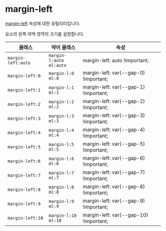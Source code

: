 # margin-left

[margin-left](https://developer.mozilla.org/en-US/docs/Web/CSS/margin-left) 속성에 대한 유틸리티입니다.

요소의 왼쪽 여백 영역의 크기를 설정합니다.

<table>
  <thead>
    <tr>
      <th scope="col">클래스</th>
      <th scope="col">약어 클래스</th>
      <th scope="col">속성</th>
    </tr>
  </thead>
  <tbody>
  <tr>
  <td><code>margin-left:auto</code></td>
  <td><code>margin-l:auto</code><br><code>ml:auto</code></td>
  <td><span class="code">margin-left: auto !important;</span></td>
</tr>
<tr>
  <td><code>margin-left:0</code></td>
  <td><code>margin-l:0</code><br><code>ml:0</code></td>
  <td><span class="code">margin-left: var(--gap-0) !important;</span></td>
</tr>
<tr>
  <td><code>margin-left:1</code></td>
  <td><code>margin-l:1</code><br><code>ml:1</code></td>
  <td><span class="code">margin-left: var(--gap-1) !important;</span></td>
</tr>
<tr>
  <td><code>margin-left:2</code></td>
  <td><code>margin-l:2</code><br><code>ml:2</code></td>
  <td><span class="code">margin-left: var(--gap-2) !important;</span></td>
</tr>
<tr>
  <td><code>margin-left:3</code></td>
  <td><code>margin-l:3</code><br><code>ml:3</code></td>
  <td><span class="code">margin-left: var(--gap-3) !important;</span></td>
</tr>
<tr>
  <td><code>margin-left:4</code></td>
  <td><code>margin-l:4</code><br><code>ml:4</code></td>
  <td><span class="code">margin-left: var(--gap-4) !important;</span></td>
</tr>
<tr>
  <td><code>margin-left:5</code></td>
  <td><code>margin-l:5</code><br><code>ml:5</code></td>
  <td><span class="code">margin-left: var(--gap-5) !important;</span></td>
</tr>
<tr>
  <td><code>margin-left:6</code></td>
  <td><code>margin-l:6</code><br><code>ml:6</code></td>
  <td><span class="code">margin-left: var(--gap-6) !important;</span></td>
</tr>
<tr>
  <td><code>margin-left:7</code></td>
  <td><code>margin-l:7</code><br><code>ml:7</code></td>
  <td><span class="code">margin-left: var(--gap-7) !important;</span></td>
</tr>
<tr>
  <td><code>margin-left:8</code></td>
  <td><code>margin-l:8</code><br><code>ml:8</code></td>
  <td><span class="code">margin-left: var(--gap-8) !important;</span></td>
</tr>
<tr>
  <td><code>margin-left:9</code></td>
  <td><code>margin-l:9</code><br><code>ml:9</code></td>
  <td><span class="code">margin-left: var(--gap-9) !important;</span></td>
</tr>
<tr>
  <td><code>margin-left:10</code></td>
  <td><code>margin-l:10</code><br><code>ml:10</code></td>
  <td><span class="code">margin-left: var(--gap-10) !important;</span></td>
</tr>

  </tbody>

</table>

